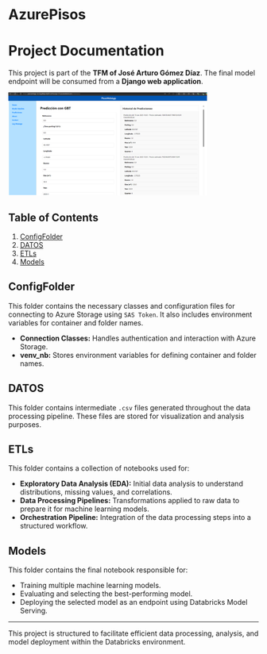 # AzurePisos

# Project Documentation

This project is part of the **TFM of José Arturo Gómez Díaz**. The final model endpoint will be consumed from a **Django web application**.

<img src="DATOS/Webbapp.png" alt="Project Image" width="400"/>



## Table of Contents
1. [ConfigFolder](#configfolder)
2. [DATOS](#datos)
3. [ETLs](#etls)
4. [Models](#models)

## ConfigFolder
This folder contains the necessary classes and configuration files for connecting to Azure Storage using `SAS Token`. It also includes environment variables for container and folder names.

- **Connection Classes:** Handles authentication and interaction with Azure Storage.
- **venv_nb:** Stores environment variables for defining container and folder names.

## DATOS
This folder contains intermediate `.csv` files generated throughout the data processing pipeline. These files are stored for visualization and analysis purposes.

## ETLs
This folder contains a collection of notebooks used for:
- **Exploratory Data Analysis (EDA):** Initial data analysis to understand distributions, missing values, and correlations.
- **Data Processing Pipelines:** Transformations applied to raw data to prepare it for machine learning models.
- **Orchestration Pipeline:** Integration of the data processing steps into a structured workflow.

## Models
This folder contains the final notebook responsible for:
- Training multiple machine learning models.
- Evaluating and selecting the best-performing model.
- Deploying the selected model as an endpoint using Databricks Model Serving.

---
This project is structured to facilitate efficient data processing, analysis, and model deployment within the Databricks environment.